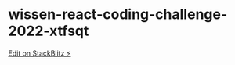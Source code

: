 # wissen-react-coding-challenge-2022-xtfsqt

[Edit on StackBlitz ⚡️](https://stackblitz.com/edit/wissen-react-coding-challenge-2022-xtfsqt)